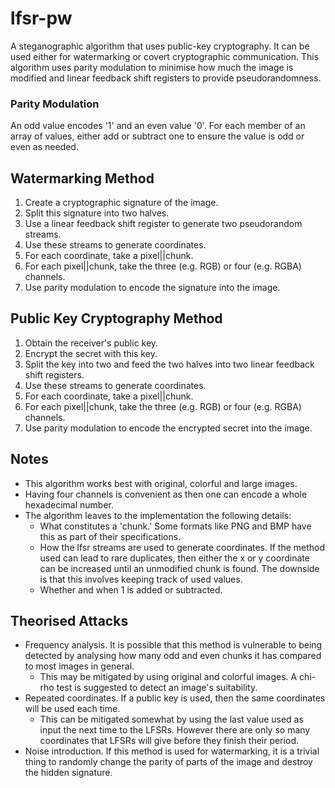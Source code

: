 # lfsr-pw

A steganographic algorithm that uses public-key cryptography. It can be used
either for watermarking or covert cryptographic communication. This algorithm
uses parity modulation to minimise how much the image is modified and linear
feedback shift registers to provide pseudorandomness.

### Parity Modulation
An odd value encodes '1' and an even value '0'.
For each member of an array of values, either add or subtract one to ensure the
value is odd or even as needed.

## Watermarking Method
1. Create a cryptographic signature of the image.
2. Split this signature into two halves.
3. Use a linear feedback shift register to generate two pseudorandom streams.
4. Use these streams to generate coordinates.
5. For each coordinate, take a pixel||chunk.
6. For each pixel||chunk, take the three (e.g. RGB) or four (e.g. RGBA) channels.
7. Use parity modulation to encode the signature into the image.

## Public Key Cryptography Method
1. Obtain the receiver's public key.
2. Encrypt the secret with this key.
3. Split the key into two and feed the two halves into two linear feedback shift
registers.
4. Use these streams to generate coordinates.
5. For each coordinate, take a pixel||chunk.
6. For each pixel||chunk, take the three (e.g. RGB) or four (e.g. RGBA) channels.
7. Use parity modulation to encode the encrypted secret into the image.

## Notes
- This algorithm works best with original, colorful and large images.
- Having four channels is convenient as then one can encode a whole hexadecimal
number.
- The algorithm leaves to the implementation the following details:
  + What constitutes a 'chunk.' Some formats like PNG and BMP have this as part of their specifications.
  + How the lfsr streams are used to generate coordinates. If the method used can 
    lead to rare duplicates, then either the x or y coordinate can be increased until an unmodified chunk is found.
    The downside is that this involves keeping track of used values.
  + Whether and when 1 is added or subtracted.

## Theorised Attacks
- Frequency analysis. It is possible that this method is vulnerable to being detected by
  analysing how many odd and even chunks it has compared to most images in general.
  + This may be mitigated by using original and colorful images. 
    A chi-rho test is suggested to detect an image's suitability.
- Repeated coordinates. If a public key is used, then the same coordinates will be used each time.
  + This can be mitigated somewhat by using the last value used as input the next time to the LFSRs.
    However there are only so many coordinates that LFSRs will give before they finish their period.
- Noise introduction. If this method is used for watermarking, it is a trivial thing to randomly
  change the parity of parts of the image and destroy the hidden signature.
